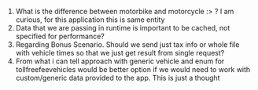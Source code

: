 1. What is the difference between motorbike and motorcycle :> ? I am curious, for this application this is same entity
2. Data that we are passing in runtime is important to be cached, not specified for performance?
3. Regarding Bonus Scenario. Should we send just tax info or whole file with vehicle times so that we just get result from single request?
4. From what i can tell approach with generic vehicle and enum for tollfreefeevehicles would be better option if we would need to work with custom/generic data provided to the app. This is just a thought